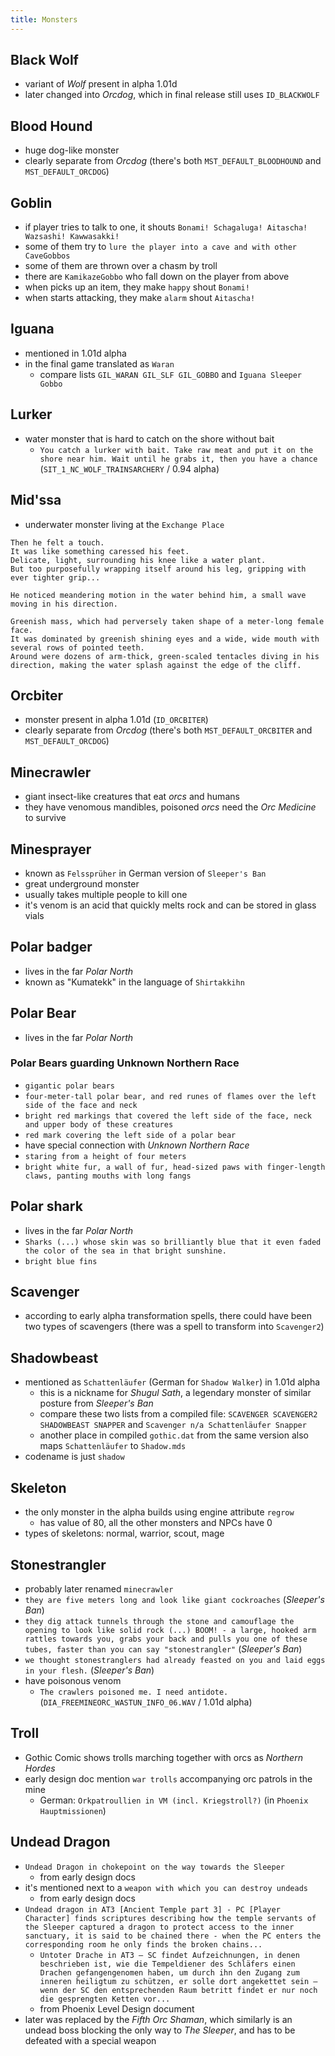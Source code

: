 ```yaml
---
title: Monsters
---
```


## Black Wolf
- variant of _Wolf_ present in alpha 1.01d
- later changed into _Orcdog_, which in final release still uses `ID_BLACKWOLF`

## Blood Hound
- huge dog-like monster
- clearly separate from _Orcdog_ (there's both `MST_DEFAULT_BLOODHOUND` and `MST_DEFAULT_ORCDOG`)

## Goblin
- if player tries to talk to one, it shouts `Bonami! Schagaluga! Aitascha! Wazsashi! Kawwasakki!`
- some of them try to `lure the player into a cave and with other CaveGobbos`
- some of them are thrown over a chasm by troll
- there are `KamikazeGobbo` who fall down on the player from above
- when picks up an item, they make `happy` shout `Bonami!`
- when starts attacking, they make `alarm` shout `Aitascha!`

## Iguana
- mentioned in 1.01d alpha
- in the final game translated as `Waran`
  - compare lists `GIL_WARAN GIL_SLF GIL_GOBBO` and `Iguana Sleeper Gobbo`
 
## Lurker
- water monster that is hard to catch on the shore without bait
  - `You catch a lurker with bait. Take raw meat and put it on the shore near him. Wait until he grabs it, then you have a chance` (`SIT_1_NC_WOLF_TRAINSARCHERY` / 0.94 alpha)

## Mid'ssa
- underwater monster living at the `Exchange Place`
```
Then he felt a touch.
It was like something caressed his feet. 
Delicate, light, surrounding his knee like a water plant.
But too purposefully wrapping itself around his leg, gripping with ever tighter grip... 
```
```
He noticed meandering motion in the water behind him, a small wave moving in his direction.
```
```
Greenish mass, which had perversely taken shape of a meter-long female face.
It was dominated by greenish shining eyes and a wide, wide mouth with several rows of pointed teeth.
Around were dozens of arm-thick, green-scaled tentacles diving in his direction, making the water splash against the edge of the cliff.
```

## Orcbiter
- monster present in alpha 1.01d (`ID_ORCBITER`)
- clearly separate from _Orcdog_ (there's both `MST_DEFAULT_ORCBITER` and `MST_DEFAULT_ORCDOG`)

## Minecrawler
- giant insect-like creatures that eat _orcs_ and humans
- they have venomous mandibles, poisoned _orcs_ need the _Orc Medicine_ to survive

## Minesprayer
- known as `Felssprüher` in German version of `Sleeper's Ban`
- great underground monster
- usually takes multiple people to kill one
- it's venom is an acid that quickly melts rock and can be stored in glass vials

## Polar badger
- lives in the far _Polar North_
- known as "Kumatekk" in the language of `Shirtakkihn`

## Polar Bear
- lives in the far _Polar North_

### Polar Bears guarding Unknown Northern Race
- `gigantic polar bears`
- `four-meter-tall polar bear, and red runes of flames over the left side of the face and neck`
- `bright red markings that covered the left side of the face, neck and upper body of these creatures`
- `red mark covering the left side of a polar bear`
- have special connection with _Unknown Northern Race_
- `staring from a height of four meters`
- `bright white fur, a wall of fur, head-sized paws with finger-length claws, panting mouths with long fangs`

## Polar shark
- lives in the far _Polar North_
- `Sharks (...) whose skin was so brilliantly blue that it even faded the color of the sea in that bright sunshine.`
- `bright blue fins`

## Scavenger
- according to early alpha transformation spells, there could have been two types of scavengers (there was a spell to transform into `Scavenger2`)

## Shadowbeast
- mentioned as `Schattenläufer` (German for `Shadow Walker`) in 1.01d alpha
  - this is a nickname for _Shugul Sath_, a legendary monster of similar posture from _Sleeper's Ban_
  - compare these two lists from a compiled file: `SCAVENGER SCAVENGER2 SHADOWBEAST SNAPPER` and `Scavenger n/a Schattenläufer Snapper`
  - another place in compiled `gothic.dat` from the same version also maps `Schattenläufer` to `Shadow.mds`
- codename is just `shadow`

## Skeleton
- the only monster in the alpha builds using engine attribute `regrow`
  - has value of 80, all the other monsters and NPCs have 0
- types of skeletons: normal, warrior, scout, mage

## Stonestrangler
- probably later renamed `minecrawler`
- `they are five meters long and look like giant cockroaches` (_Sleeper's Ban_)
- `they dig attack tunnels through the stone and camouflage the opening to look like solid rock (...) BOOM! - a large, hooked arm rattles towards you, grabs your back and pulls you one of these tubes, faster than you can say "stonestrangler"` (_Sleeper's Ban_)
- `we thought stonestranglers had already feasted on you and laid eggs in your flesh.` (_Sleeper's Ban_)
- have poisonous venom
  - `The crawlers poisoned me. I need antidote.` (`DIA_FREEMINEORC_WASTUN_INFO_06.WAV` / 1.01d alpha)

## Troll
- Gothic Comic shows trolls marching together with orcs as _Northern Hordes_
- early design doc mention `war trolls` accompanying orc patrols in the mine
  - German: `Orkpatroullien in VM (incl. Kriegstroll?)` (in `Phoenix Hauptmissionen`)

## Undead Dragon
- `Undead Dragon in chokepoint on the way towards the Sleeper`
  - from early design docs
- it's mentioned next to a `weapon with which you can destroy undeads` 
  - from early design docs
- `Undead dragon in AT3 [Ancient Temple part 3] - PC [Player Character] finds scriptures describing how the temple servants of the Sleeper captured a dragon to protect access to the inner sanctuary, it is said to be chained there - when the PC enters the corresponding room he only finds the broken chains...`
  - `Untoter Drache in AT3 – SC findet Aufzeichnungen, in denen beschrieben ist, wie die Tempeldiener des Schläfers einen Drachen gefangengenomen haben, um durch ihn den Zugang zum inneren heiligtum zu schützen, er solle dort angekettet sein – wenn der SC den entsprechenden Raum betritt findet er nur noch die gesprengten Ketten vor...`
  - from Phoenix Level Design document
- later was replaced by the _Fifth Orc Shaman_, which similarly is an undead boss blocking the only way to _The Sleeper_, and has to be defeated with a special weapon
